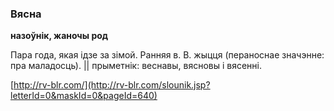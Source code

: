 ### Вясна
**назоўнік, жаночы род**

Пара года, якая ідзе за зімой. Ранняя в. В. жыцця (пераноснае значэнне: пра маладосць). || прыметнік: веснавы, вясновы і вясенні.

<a rel="author">[http://rv-blr.com/](http://rv-blr.com/slounik.jsp?letterId=0&maskId=0&pageId=640)</a>
